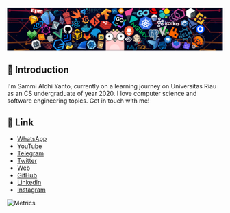 ![](https://github.com/SemmiDev/SemmiDev/blob/master/icons/header_1.png)

## 💬 Introduction
I'm Sammi Aldhi Yanto, currently on a learning journey on Universitas Riau as an CS undergraduate of year 2020. I love computer science and software engineering topics. Get in touch with me!

## 🔗 Link
- [WhatsApp](https://wa.link/2gi8t7)
- [YouTube](https://www.youtube.com/channel/UCf9eTh_WEnl2NV2ii-F2OZQ)
- [Telegram](https://t.me/SammiDev)
- [Twitter](https://twitter.com/sammidev_?s=09)
- [Web](https://sammidev.codes)
- [GitHub](https://github.com/SemmiDev)
- [LinkedIn](https://id.linkedin.com/in/sammi-aldhi-yanto-48a11a196)
- [Instagram](https://www.instagram.com/sammidev_/)

![Metrics](https://metrics.lecoq.io/SemmiDev?template=classic&isocalendar=1&languages=1&base.indepth=false&base.hireable=false&isocalendar.duration=half-year&languages.limit=8&languages.threshold=0%25&languages.other=false&languages.colors=github&languages.sections=most-used&languages.indepth=false&languages.analysis.timeout=15&languages.categories=markup%2C%20programming&languages.recent.categories=markup%2C%20programming&languages.recent.load=300&languages.recent.days=14&config.timezone=Asia%2FJakarta)
